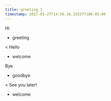 ```yaml
---
title: greeting_1
timestamp: 2017-01-27T14:56:16.155377186-05:00
---
```


Hi
* greeting

< Hello
* welcome

Bye
* goodbye

< See you later!
* welcome
